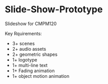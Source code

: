 # Slide-Show-Prototype

Slideshow for CMPM120

Key Rquirements:
* 3+ scenes
* 2+ audio assets
* 2+ geometric shapes
* 1+ logotype
* 1+ multi-line text
* 1+ Fading animation
* 1+ object motion animation